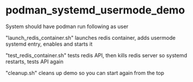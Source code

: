 # podman_systemd_usermode_demo

System should have podman
run following as user


"launch_redis_container.sh" launches redis container, adds usermode systemd entry, enables and starts it

"test_redis_container.sh" tests redis API, then kills redis server so systemd restarts, tests API again

"cleanup.sh" cleans up demo so you can start again from the top
